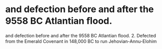 # and  defection before and after the 9558 BC Atlantian ﬂood.

and  defection before and after the 9558 BC Atlantian ﬂood.
2.    Defected from the Emerald Covenant in 148,000 BC to run Jehovian-Annu-Elohim
